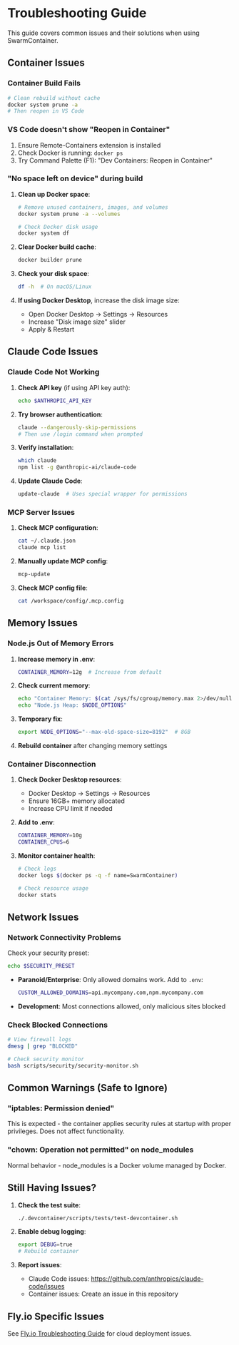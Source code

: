 # Troubleshooting Guide

This guide covers common issues and their solutions when using SwarmContainer.

## Container Issues

### Container Build Fails
```bash
# Clean rebuild without cache
docker system prune -a
# Then reopen in VS Code
```

### VS Code doesn't show "Reopen in Container"
1. Ensure Remote-Containers extension is installed
2. Check Docker is running: `docker ps`
3. Try Command Palette (F1): "Dev Containers: Reopen in Container"

### "No space left on device" during build
1. **Clean up Docker space**:
   ```bash
   # Remove unused containers, images, and volumes
   docker system prune -a --volumes
   
   # Check Docker disk usage
   docker system df
   ```

2. **Clear Docker build cache**:
   ```bash
   docker builder prune
   ```

3. **Check your disk space**:
   ```bash
   df -h  # On macOS/Linux
   ```

4. **If using Docker Desktop**, increase the disk image size:
   - Open Docker Desktop → Settings → Resources
   - Increase "Disk image size" slider
   - Apply & Restart

## Claude Code Issues

### Claude Code Not Working
1. **Check API key** (if using API key auth):
   ```bash
   echo $ANTHROPIC_API_KEY
   ```

2. **Try browser authentication**:
   ```bash
   claude --dangerously-skip-permissions
   # Then use /login command when prompted
   ```

3. **Verify installation**:
   ```bash
   which claude
   npm list -g @anthropic-ai/claude-code
   ```

4. **Update Claude Code**:
   ```bash
   update-claude  # Uses special wrapper for permissions
   ```

### MCP Server Issues
1. **Check MCP configuration**:
   ```bash
   cat ~/.claude.json
   claude mcp list
   ```

2. **Manually update MCP config**:
   ```bash
   mcp-update
   ```

3. **Check MCP config file**:
   ```bash
   cat /workspace/config/.mcp.config
   ```

## Memory Issues

### Node.js Out of Memory Errors
1. **Increase memory in .env**:
   ```bash
   CONTAINER_MEMORY=12g  # Increase from default
   ```

2. **Check current memory**:
   ```bash
   echo "Container Memory: $(cat /sys/fs/cgroup/memory.max 2>/dev/null || echo 'unlimited')"
   echo "Node.js Heap: $NODE_OPTIONS"
   ```

3. **Temporary fix**:
   ```bash
   export NODE_OPTIONS="--max-old-space-size=8192"  # 8GB
   ```

4. **Rebuild container** after changing memory settings

### Container Disconnection
1. **Check Docker Desktop resources**:
   - Docker Desktop → Settings → Resources
   - Ensure 16GB+ memory allocated
   - Increase CPU limit if needed

2. **Add to .env**:
   ```bash
   CONTAINER_MEMORY=10g
   CONTAINER_CPUS=6
   ```

3. **Monitor container health**:
   ```bash
   # Check logs
   docker logs $(docker ps -q -f name=SwarmContainer)
   
   # Check resource usage
   docker stats
   ```

## Network Issues

### Network Connectivity Problems
Check your security preset:
```bash
echo $SECURITY_PRESET
```

- **Paranoid/Enterprise**: Only allowed domains work. Add to `.env`:
  ```bash
  CUSTOM_ALLOWED_DOMAINS=api.mycompany.com,npm.mycompany.com
  ```
- **Development**: Most connections allowed, only malicious sites blocked

### Check Blocked Connections
```bash
# View firewall logs
dmesg | grep "BLOCKED"

# Check security monitor
bash scripts/security/security-monitor.sh
```

## Common Warnings (Safe to Ignore)

### "iptables: Permission denied"
This is expected - the container applies security rules at startup with proper privileges. Does not affect functionality.

### "chown: Operation not permitted" on node_modules
Normal behavior - node_modules is a Docker volume managed by Docker.

## Still Having Issues?

1. **Check the test suite**:
   ```bash
   ./.devcontainer/scripts/tests/test-devcontainer.sh
   ```

2. **Enable debug logging**:
   ```bash
   export DEBUG=true
   # Rebuild container
   ```

3. **Report issues**:
   - Claude Code issues: https://github.com/anthropics/claude-code/issues
   - Container issues: Create an issue in this repository

## Fly.io Specific Issues

See [Fly.io Troubleshooting Guide](fly-io-troubleshooting.md) for cloud deployment issues.